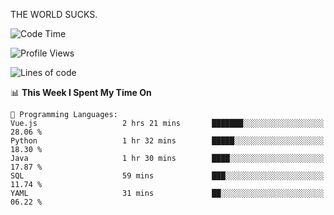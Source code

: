 THE WORLD SUCKS.

<!--START_SECTION:waka-->
![Code Time](http://img.shields.io/badge/Code%20Time-1%2C240%20hrs%2031%20mins-blue)

![Profile Views](http://img.shields.io/badge/Profile%20Views-0-blue)

![Lines of code](https://img.shields.io/badge/From%20Hello%20World%20I%27ve%20Written-1.6%20million%20lines%20of%20code-blue)

📊 **This Week I Spent My Time On** 

```text
💬 Programming Languages: 
Vue.js                   2 hrs 21 mins       ███████░░░░░░░░░░░░░░░░░░   28.06 % 
Python                   1 hr 32 mins        █████░░░░░░░░░░░░░░░░░░░░   18.30 % 
Java                     1 hr 30 mins        ████░░░░░░░░░░░░░░░░░░░░░   17.87 % 
SQL                      59 mins             ███░░░░░░░░░░░░░░░░░░░░░░   11.74 % 
YAML                     31 mins             ██░░░░░░░░░░░░░░░░░░░░░░░   06.22 % 
```


<!--END_SECTION:waka-->
